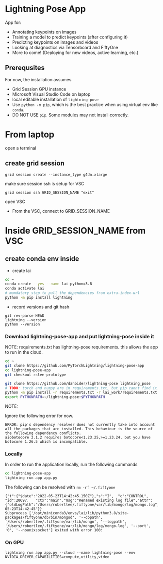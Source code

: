 # Lightning Pose App

App for:
* Annotating keypoints on images
* Training a model to predict keypoints (after configuring it)
* Predicting keypoints on images and videos
* Looking at diagnostics via Tensorboard and FiftyOne
* More to come! (Deploying for new videos, active learning, etc.)

## Prerequsites

For now, the installation assumes 
- Grid Session GPU instance 
- Microsoft Visual Studio Code on laptop
- local editable installation of `lightning-pose`
- Use `python -m pip`, which is the best practice when using virtual env like `conda`.
- DO NOT USE `pip`.  Some modules may not install correctly.

# From laptop

open a terminal

## create grid session 

```
grid session create --instance_type g4dn.xlarge 
```

make sure session ssh is setup for VSC
```
grid session ssh GRID_SESSION_NAME "exit"
```

open VSC

- From the VSC, connect to GRID_SESSION_NAME

# Inside GRID_SESSION_NAME from VSC

## create conda env inside

- create lai
```bash
cd ~
conda create --yes --name lai python=3.8
conda activate lai
# mandatory step to pull the dependencies from extra-index-url
python -m pip install lightning
```

- record versions and git hash
```
git rev-parse HEAD
lightning --version
python --version
```

### Download lightning-pose-app and put lightning-pose inside it

NOTE: requirements.txt has lightning-pose requirements.  this allows the app to run in the cloud.

```bash
cd ~
git clone https://github.com/PyTorchLightning/lightning-pose-app
cd lightning-pose-app
git checkout rslee-prototype

git clone https://github.com/danbider/lightning-pose lightning_pose
# TODO: torch and numpy are in requirements.txt, but pip cannt find it. so install first before the rest
python -m pip install -r requirements.txt -r lai_work/requirements.txt
export PYTHONPATH=~/lightning-pose:$PYTHONPATH
```

NOTE: 

Ignore the following error for now.

```
ERROR: pip's dependency resolver does not currently take into account all the packages that are installed. This behaviour is the source of the following dependency conflicts.
aiobotocore 2.1.2 requires botocore<1.23.25,>=1.23.24, but you have botocore 1.26.5 which is incompatible.
```

### Locally

In order to run the application locally, run the following commands

```bash
cd lightning-pose-app
lightning run app app.py
```

The following can be resolved with `rm -rf ~/.fiftyone`

```
{"t":{"$date":"2022-05-23T14:42:45.150Z"},"s":"I",  "c":"CONTROL",  "id":20697,   "ctx":"main","msg":"Renamed existing log file","attr":{"oldLogPath":"/Users/robertlee/.fiftyone/var/lib/mongo/log/mongo.log","newLogPath":"/Users/robertlee/.fiftyone/var/lib/mongo/log/mongo.log.2022-05-23T14-42-45"}}
Subprocess ['/opt/miniconda3/envs/lai/lib/python3.8/site-packages/fiftyone/db/bin/mongod', '--dbpath', '/Users/robertlee/.fiftyone/var/lib/mongo', '--logpath', '/Users/robertlee/.fiftyone/var/lib/mongo/log/mongo.log', '--port', '0', '--nounixsocket'] exited with error 100:
```

### On GPU
```
lightning run app app.py --cloud --name lightning-pose --env NVIDIA_DRIVER_CAPABILITIES=compute,utility,video
```